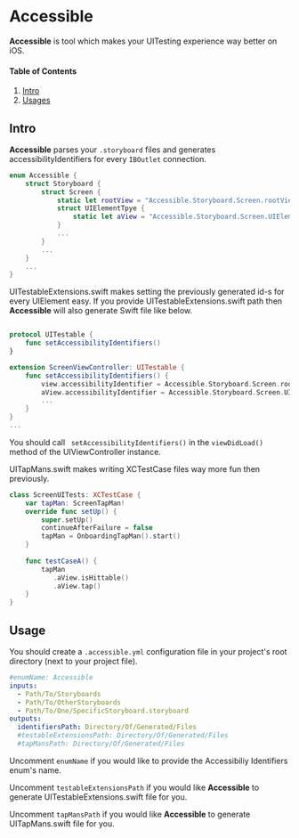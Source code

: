 
# Accessible
**Accessible** is tool which makes your UITesting experience way better on iOS.
#### Table of Contents
1. [Intro](#intro)
2. [Usages](#usage)
## Intro <a name="intro"></a>
**Accessible** parses your `.storyboard` files and generates accessibilityIdentifiers for every `IBOutlet` connection.
```swift
enum Accessible {
    struct Storyboard {
        struct Screen { 
            static let rootView = "Accessible.Storyboard.Screen.rootView"
            struct UIElementTpye {
                static let aView = "Accessible.Storyboard.Screen.UIElementTpye.aView"
            }
            ...
        }
        ...
    }
    ...
}
```
UITestableExtensions.swift makes setting the previously generated id-s for every UIElement easy.
If you provide UITestableExtensions.swift path then **Accessible** will also generate Swift file like below.
```swift

protocol UITestable {
    func setAccessibilityIdentifiers()
}

extension ScreenViewController: UITestable {
    func setAccessibilityIdentifiers() {
        view.accessibilityIdentifier = Accessible.Storyboard.Screen.rootView
        aView.accessibilityIdentifier = Accessible.Storyboard.Screen.UIElementTpye.aView
        ...
    } 
}
...
```
You should call ``` setAccessibilityIdentifiers()``` in the ```viewDidLoad()``` method of the UIViewController instance.

UITapMans.swift makes writing XCTestCase files way more fun then previously. 
```swift
class ScreenUITests: XCTestCase {
    var tapMan: ScreenTapMan!
    override func setUp() {
        super.setUp()
        continueAfterFailure = false
        tapMan = OnboardingTapMan().start()
    }
  
    func testCaseA() {
        tapMan
           .aView.isHittable()
           .aView.tap()
    }
}
```

  

  

## Usage <a name="usage"></a>

You should create a `.accessible.yml` configuration file in your project's root directory (next to your project file).
```yaml
#enumName: Accessible
inputs: 
  - Path/To/Storyboards
  - Path/To/OtherStoryboards
  - Path/To/One/SpecificStoryboard.storyboard
outputs:
  identifiersPath: Directory/Of/Generated/Files
  #testableExtensionsPath: Directory/Of/Generated/Files
  #tapMansPath: Directory/Of/Generated/Files
```

Uncomment `enumName` if you would like to provide the Accessibiliy Identifiers enum's name.

Uncomment `testableExtensionsPath` if you would like **Accessible** to generate UITestableExtensions.swift file for you.

Uncomment `tapMansPath` if you would like **Accessible** to generate UITapMans.swift file for you.

